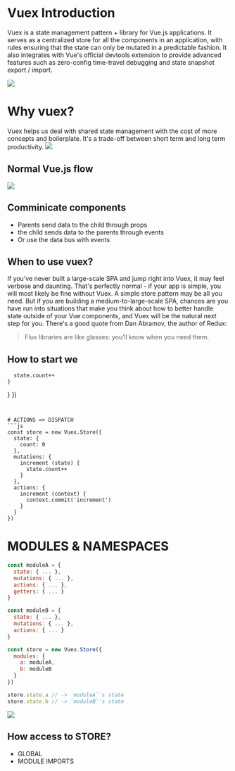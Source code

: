 # Vuex Introduction
Vuex is a state management pattern + library for Vue.js applications. It serves as a centralized store for all the components in an application, with rules ensuring that the state can only be mutated in a predictable fashion. It also integrates with Vue's official devtools extension to provide advanced features such as zero-config time-travel debugging and state snapshot export / import.

![](https://miro.medium.com/max/3300/1*ROtQY0XW1itY-76_ufVHww.png)

# Why vuex?
Vuex helps us deal with shared state management with the cost of more concepts and boilerplate. It's a trade-off between short term and long term productivity.
![](https://vuex.vuejs.org/flow.png)

## Normal Vue.js flow

![](https://vuejs.org/images/lifecycle.png)

## Comminicate components
- Parents send data to the child through props
- the child sends data to the parents through events
- Or use the data bus with events


## When to use vuex?

If you've never built a large-scale SPA and jump right into Vuex, it may feel verbose and daunting. That's perfectly normal - if your app is simple, you will most likely be fine without Vuex. A simple store pattern may be all you need. But if you are building a medium-to-large-scale SPA, chances are you have run into situations that make you think about how to better handle state outside of your Vue components, and Vuex will be the natural next step for you. There's a good quote from Dan Abramov, the author of Redux:
> Flux libraries are like glasses: you’ll know when you need them.

## How to start we
      state.count++
    }
  }
})
```


# ACTIONS => DISPATCH
```js
const store = new Vuex.Store({
  state: {
    count: 0
  },
  mutations: {
    increment (state) {
      state.count++
    }
  },
  actions: {
    increment (context) {
      context.commit('increment')
    }
  }
})
```
# MODULES & NAMESPACES

```js
const moduleA = {
  state: { ... },
  mutations: { ... },
  actions: { ... },
  getters: { ... }
}

const moduleB = {
  state: { ... },
  mutations: { ... },
  actions: { ... }
}

const store = new Vuex.Store({
  modules: {
    a: moduleA,
    b: moduleB
  }
})

store.state.a // -> `moduleA`'s state
store.state.b // -> `moduleB`'s state
```

![](https://vuex.vuejs.org/vuex.png)
## How access to STORE?
- GLOBAL
- MODULE IMPORTS
